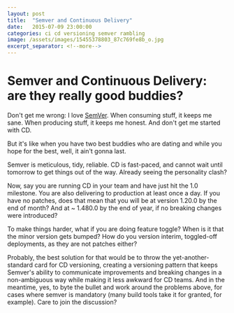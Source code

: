 ```yaml
---
layout: post
title:  "Semver and Continuous Delivery"
date:   2015-07-09 23:00:00
categories: ci cd versioning semver rambling
image: /assets/images/15455378803_87c769fe8b_o.jpg
excerpt_separator: <!--more-->
---
```

# Semver and Continuous Delivery: are they really good buddies?

Don't get me wrong: I love [SemVer](http://semver.org). When consuming stuff, it keeps me sane. When producing stuff, it keeps me honest. And don't get me started with CD.

But it's like when you have two best buddies who are dating and while you hope for the best, well, it ain't gonna last. 

<!--more-->

Semver is meticulous, tidy, reliable. CD is fast-paced, and cannot wait until tomorrow to get things out of the way. Already seeing the personality clash?

Now, say you are running CD in your team and have just hit the 1.0 milestone. You are also delivering to production at least once a day. If you have no patches, does that mean that you will be at version 1.20.0 by the end of month? And at ~ 1.480.0 by the end of year, if no breaking changes were introduced?

To make things harder, what if you are doing feature toggle? When is it that the minor version gets bumped? How do you version interim, toggled-off deployments, as they are not patches either?

Probably, the best solution for that would be to throw the yet-another-standard card for CD versioning, creating a versioning pattern that keeps Semver's ability to communicate improvements and breaking changes in a non-ambiguous way while  making it less awkward for CD teams. And in the meantime, yes, to byte the bullet and work around the problems above, for cases where semver is mandatory (many build tools take it for granted, for example). Care to join the discussion?